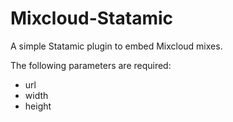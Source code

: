 Mixcloud-Statamic
=================

A simple Statamic plugin to embed Mixcloud mixes.

The following parameters are required:

* url
* width
* height